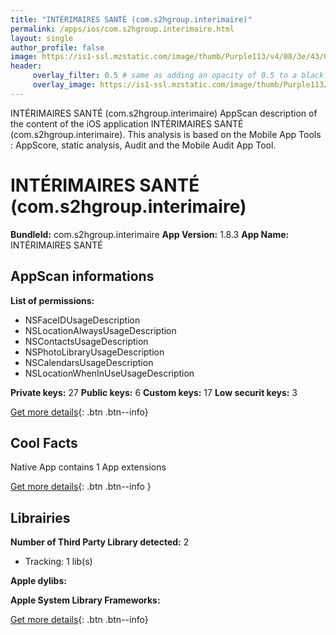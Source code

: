 ```yaml
---
title: "INTÉRIMAIRES SANTÉ (com.s2hgroup.interimaire)"
permalink: /apps/ios/com.s2hgroup.interimaire.html
layout: single
author_profile: false
image: https://is1-ssl.mzstatic.com/image/thumb/Purple113/v4/08/3e/43/083e43dd-273d-1e4a-6ca4-b31bb9aff363/mzl.ypiqhstb.jpg/512x512bb.jpg
header: 
     overlay_filter: 0.5 # same as adding an opacity of 0.5 to a black background
     overlay_image: https://is1-ssl.mzstatic.com/image/thumb/Purple113/v4/08/3e/43/083e43dd-273d-1e4a-6ca4-b31bb9aff363/mzl.ypiqhstb.jpg/512x512bb.jpg
---
```

INTÉRIMAIRES SANTÉ (com.s2hgroup.interimaire) AppScan description of the content of the iOS application INTÉRIMAIRES SANTÉ (com.s2hgroup.interimaire). This analysis is based on the Mobile App Tools : AppScore, static analysis, Audit and the Mobile Audit App Tool.

# INTÉRIMAIRES SANTÉ (com.s2hgroup.interimaire)

**BundleId:** com.s2hgroup.interimaire
**App Version:** 1.8.3
**App Name:** INTÉRIMAIRES SANTÉ


## AppScan informations 

**List of permissions:** 
- NSFaceIDUsageDescription
- NSLocationAlwaysUsageDescription
- NSContactsUsageDescription
- NSPhotoLibraryUsageDescription
- NSCalendarsUsageDescription
- NSLocationWhenInUseUsageDescription
  
  
**Private keys:** 27
**Public keys:** 6
**Custom keys:** 17
**Low securit keys:** 3
  
[Get more details](/pricing.html){: .btn .btn--info}

## Cool Facts

Native App
contains 1 App extensions
  
[Get more details](/pricing.html){: .btn .btn--info }

## Librairies 
**Number of Third Party Library detected:** 2
- Tracking: 1 lib(s)


**Apple dylibs:**


**Apple System Library Frameworks:**


  
[Get more details](/pricing.html){: .btn .btn--info}

